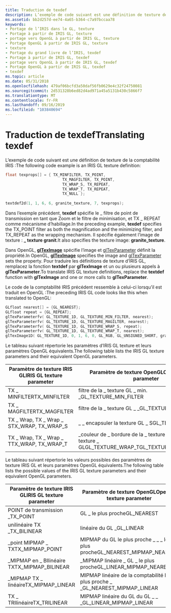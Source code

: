 ```yaml
---
title: Traduction de texdef
description: L’exemple de code suivant est une définition de texture de la comptabilité IRIS
ms.assetid: bb2d257d-ee74-4a65-b364-c7a97bccaa78
keywords:
- Portage de l’IRIS dans le GL, texture
- Portage à partir de IRIS GL, texture
- portage vers OpenGL à partir de IRIS GL, texture
- Portage OpenGL à partir de IRIS GL, texture
- texture
- Portage du grand livre de l’IRIS, texdef
- Portage à partir de IRIS GL, texdef
- portage vers OpenGL à partir de IRIS GL, texdef
- Portage OpenGL à partir de IRIS GL, texdef
- texdef
ms.topic: article
ms.date: 05/31/2018
ms.openlocfilehash: 479af06bcfd3a50daf56fb0629e4c32f24750081
ms.sourcegitcommit: 2d531328b6ed82d4ad971a45a5131b430c5866f7
ms.translationtype: MT
ms.contentlocale: fr-FR
ms.lasthandoff: 09/16/2019
ms.locfileid: "103840694"
---
```

# <a name="translating-texdef"></a><span data-ttu-id="27f39-113">Traduction de texdef</span><span class="sxs-lookup"><span data-stu-id="27f39-113">Translating texdef</span></span>

<span data-ttu-id="27f39-114">L’exemple de code suivant est une définition de texture de la comptabilité IRIS :</span><span class="sxs-lookup"><span data-stu-id="27f39-114">The following code example is an IRIS GL texture definition:</span></span>


```C++
float texprops[] = { TX_MINFILTER, TX_POINT, 
                         TX_MAGFILTER, TX_POINT, 
                         TX_WRAP_S, TX_REPEAT, 
                         TX_WRAP_T, TX_REPEAT, 
                         TX_NULL }; 
 
textdef2d(1, 1, 6, 6, granite_texture, 7, texprops);
```



<span data-ttu-id="27f39-115">Dans l’exemple précédent, **texdef** spécifie le \_ filtre de point de transmission en tant que Zoom et le filtre de minimisation, et TX \_ REPEAT comme mécanisme d’habillage.</span><span class="sxs-lookup"><span data-stu-id="27f39-115">In the preceding example, **texdef** specifies the TX\_POINT filter as both the magnification and the minimizing filter, and TX\_REPEAT as the wrapping mechanism.</span></span> <span data-ttu-id="27f39-116">Il spécifie également l’image de texture : **\_ texture granit**.</span><span class="sxs-lookup"><span data-stu-id="27f39-116">It also specifies the texture image: **granite\_texture**.</span></span>

<span data-ttu-id="27f39-117">Dans OpenGL, [**glTexImage**](glteximage1d.md) spécifie l’image et [glTexParameter](gltexparameter-functions.md) définit la propriété.</span><span class="sxs-lookup"><span data-stu-id="27f39-117">In OpenGL, [**glTexImage**](glteximage1d.md) specifies the image and [glTexParameter](gltexparameter-functions.md) sets the property.</span></span> <span data-ttu-id="27f39-118">Pour traduire les définitions de texture d’IRIS GL, remplacez la fonction **textdef** par **glTexImage** et un ou plusieurs appels à **glTexParameter**.</span><span class="sxs-lookup"><span data-stu-id="27f39-118">To translate IRIS GL texture definitions, replace the **textdef** function with **glTexImage** and one or more calls to **glTexParameter**.</span></span>

<span data-ttu-id="27f39-119">Le code de la comptabilité IRIS précédent ressemble à celui-ci lorsqu’il est traduit en OpenGL :</span><span class="sxs-lookup"><span data-stu-id="27f39-119">The preceding IRIS GL code looks like this when translated to OpenGL:</span></span>


```C++
GLfloat nearest[] = {GL_NEAREST}; 
GLfloat repeat = {GL_REPEAT}; 
glTexParameterfv( GL_TEXTURE_1D, GL_TEXTURE_MIN_FILTER, nearest); 
glTexParameterfv( GL_TEXTURE_1D, GL_TEXTURE_MAGILTER, nearest); 
glTexParameterfv( GL_TEXTURE_1D, GL_TEXTURE_WRAP_S, repeat); 
glTexParameterfv( GL_TEXTURE_1D, GL_TEXTURE_WRAP_T, nearest); 
glTexImage1D( GL_TEXTURE_1D, 0, 1, 6, 0, GL_RGB, GL_UNSIGNED_SHORT, granite_texture);
```



<span data-ttu-id="27f39-120">Le tableau suivant répertorie les paramètres d’IRIS GL texture et leurs paramètres OpenGL équivalents.</span><span class="sxs-lookup"><span data-stu-id="27f39-120">The following table lists the IRIS GL texture parameters and their equivalent OpenGL parameters.</span></span>



| <span data-ttu-id="27f39-121">Paramètre de texture IRIS GL</span><span class="sxs-lookup"><span data-stu-id="27f39-121">IRIS GL texture parameter</span></span> | <span data-ttu-id="27f39-122">Paramètre de texture OpenGL</span><span class="sxs-lookup"><span data-stu-id="27f39-122">OpenGL texture parameter</span></span>                                  |
|---------------------------|-----------------------------------------------------------|
| <span data-ttu-id="27f39-123">TX \_ MINFILTER</span><span class="sxs-lookup"><span data-stu-id="27f39-123">TX\_MINFILTER</span></span>             | <span data-ttu-id="27f39-124">filtre de la \_ texture GL \_ min. \_</span><span class="sxs-lookup"><span data-stu-id="27f39-124">GL\_TEXTURE\_MIN\_FILTER</span></span>                                  |
| <span data-ttu-id="27f39-125">TX \_ MAGFILTER</span><span class="sxs-lookup"><span data-stu-id="27f39-125">TX\_MAGFILTER</span></span>             | <span data-ttu-id="27f39-126">filtre de la \_ texture GL \_ \_</span><span class="sxs-lookup"><span data-stu-id="27f39-126">GL\_TEXTURE\_MAG\_FILTER</span></span>                                  |
| <span data-ttu-id="27f39-127">TX \_ Wrap, TX \_ Wrap \_ S</span><span class="sxs-lookup"><span data-stu-id="27f39-127">TX\_WRAP, TX\_WRAP\_S</span></span>     | <span data-ttu-id="27f39-128">\_ \_ encapsuler la texture GL \_ S</span><span class="sxs-lookup"><span data-stu-id="27f39-128">GL\_TEXTURE\_WRAP\_S</span></span>                                      |
| <span data-ttu-id="27f39-129">TX \_ Wrap, TX \_ Wrap \_ T</span><span class="sxs-lookup"><span data-stu-id="27f39-129">TX\_WRAP, TX\_WRAP\_T</span></span>     | <span data-ttu-id="27f39-130">\_couleur de \_ bordure de la \_ texture TGL de la \_ \_ texture \_ GL</span><span class="sxs-lookup"><span data-stu-id="27f39-130">GL\_TEXTURE\_WRAP\_TGL\_TEXTURE\_BORDER\_COLOR</span></span><br/> |



 

<span data-ttu-id="27f39-131">Le tableau suivant répertorie les valeurs possibles des paramètres de texture IRIS GL et leurs paramètres OpenGL équivalents.</span><span class="sxs-lookup"><span data-stu-id="27f39-131">The following table lists the possible values of the IRIS GL texture parameters and their equivalent OpenGL parameters.</span></span>



| <span data-ttu-id="27f39-132">Paramètre de texture IRIS GL</span><span class="sxs-lookup"><span data-stu-id="27f39-132">IRIS GL texture parameter</span></span> | <span data-ttu-id="27f39-133">Paramètre de texture OpenGL</span><span class="sxs-lookup"><span data-stu-id="27f39-133">OpenGL texture parameter</span></span>     |
|---------------------------|------------------------------|
| <span data-ttu-id="27f39-134">POINT de transmission \_</span><span class="sxs-lookup"><span data-stu-id="27f39-134">TX\_POINT</span></span>                 | <span data-ttu-id="27f39-135">GL \_ le plus proche</span><span class="sxs-lookup"><span data-stu-id="27f39-135">GL\_NEAREST</span></span>                  |
| <span data-ttu-id="27f39-136">unilinéaire TX \_</span><span class="sxs-lookup"><span data-stu-id="27f39-136">TX\_BILINEAR</span></span>              | <span data-ttu-id="27f39-137">linéaire du GL \_</span><span class="sxs-lookup"><span data-stu-id="27f39-137">GL\_LINEAR</span></span>                   |
| <span data-ttu-id="27f39-138">\_point MIPMAP \_ TX</span><span class="sxs-lookup"><span data-stu-id="27f39-138">TX\_MIPMAP\_POINT</span></span>         | <span data-ttu-id="27f39-139">MIPMAP du GL le plus proche \_ \_ \_ le plus proche</span><span class="sxs-lookup"><span data-stu-id="27f39-139">GL\_NEAREST\_MIPMAP\_NEAREST</span></span> |
| <span data-ttu-id="27f39-140">\_MIPMAP en \_ BIlinéaire TX</span><span class="sxs-lookup"><span data-stu-id="27f39-140">TX\_MIPMAP\_BILINEAR</span></span>      | <span data-ttu-id="27f39-141">\_MIPMAP linéaire \_ GL \_ le plus proche</span><span class="sxs-lookup"><span data-stu-id="27f39-141">GL\_LINEAR\_MIPMAP\_NEAREST</span></span>  |
| <span data-ttu-id="27f39-142">\_MIPMAP TX \_ linéaire</span><span class="sxs-lookup"><span data-stu-id="27f39-142">TX\_MIPMAP\_LINEAR</span></span>        | <span data-ttu-id="27f39-143">MIPMAP linéaire de la comptabilité la \_ plus proche \_ \_</span><span class="sxs-lookup"><span data-stu-id="27f39-143">GL\_NEAREST\_MIPMAP\_LINEAR</span></span>  |
| <span data-ttu-id="27f39-144">TX \_ TRIlinéaire</span><span class="sxs-lookup"><span data-stu-id="27f39-144">TX\_TRILINEAR</span></span>             | <span data-ttu-id="27f39-145">MIPMAP linéaire du GL du GL \_ \_ \_</span><span class="sxs-lookup"><span data-stu-id="27f39-145">GL\_LINEAR\_MIPMAP\_LINEAR</span></span>   |



 

 

 





